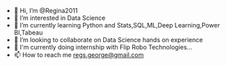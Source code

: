 - 👋 Hi, I’m @Regina2011
- 👀 I’m interested in Data Science
- 🌱 I’m currently learning Python and Stats,SQL,ML,Deep Learning,Power BI,Tabeau
- 💞️ I’m looking to collaborate on Data Science hands on experience
- 💞️ I'm currently doing internship with Flip Robo Technologies...
- 📫 How to reach me regs.george@gmail.com

<!---
Regina2011/Regina2011 is a ✨ special ✨ repository because its `README.md` (this file) appears on your GitHub profile.
You can click the Preview link to take a look at your changes.
--->
